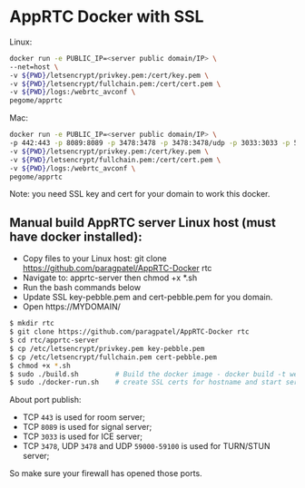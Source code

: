 # AppRTC Docker with SSL

Linux:
``` bash
docker run -e PUBLIC_IP=<server public domain/IP> \
--net=host \
-v ${PWD}/letsencrypt/privkey.pem:/cert/key.pem \
-v ${PWD}/letsencrypt/fullchain.pem:/cert/cert.pem \
-v ${PWD}/logs:/webrtc_avconf \
pegome/apprtc
```

Mac:
``` bash
docker run -e PUBLIC_IP=<server public domain/IP> \
-p 442:443 -p 8089:8089 -p 3478:3478 -p 3478:3478/udp -p 3033:3033 -p 59000-59100:59000-59100/udp \
-v ${PWD}/letsencrypt/privkey.pem:/cert/key.pem \
-v ${PWD}/letsencrypt/fullchain.pem:/cert/cert.pem \
-v ${PWD}/logs:/webrtc_avconf \
pegome/apprtc
```
Note: you need SSL key and cert for your domain to work this docker.


## Manual build AppRTC server Linux host (must have docker installed):
+ Copy files to your Linux host: git clone https://github.com/paragpatel/AppRTC-Docker rtc
+ Navigate to: apprtc-server then chmod +x *.sh
+ Run the bash commands below
+ Update SSL key-pebble.pem and cert-pebble.pem for you domain.
+ Open https://MYDOMAIN/

``` bash
$ mkdir rtc
$ git clone https://github.com/paragpatel/AppRTC-Docker rtc
$ cd rtc/apprtc-server
$ cp /etc/letsencrypt/privkey.pem key-pebble.pem
$ cp /etc/letsencrypt/fullchain.pem cert-pebble.pem
$ chmod +x *.sh
$ sudo ./build.sh         # Build the docker image - docker build -t webrtc . (takes 5mins to build)
$ sudo ./docker-run.sh    # create SSL certs for hostname and start servers
```

About port publish:

+ TCP `443` is used for room server;
+ TCP `8089` is used for signal server;
+ TCP `3033` is used for ICE server;
+ TCP `3478`, UDP `3478` and UDP `59000-59100` is used for TURN/STUN server;

So make sure your firewall has opened those ports.
